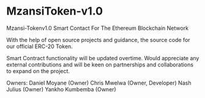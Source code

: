 # MzansiToken-v1.0
Mzansi-Tokenv1.0 Smart Contact For The Ethereum Blockchain Network

With the help of open source projects and guidance, the source code for our official ERC-20 Token. 

Smart Contract functionality will be updated overtime. Would appreciate any external contributions and will be keen
on partnerships and collaborations to expand on the project.

Owners:
Daniel Moyane (Owner)
Chris Mwelwa (Owner, Developer)
Nash Julius (Owner)
Yankho Kumbemba (Owner)
